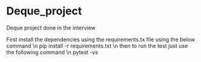 # Deque_project
Deque project done in the interview

First install the dependencies using the requirements.tx file using the below command
\n pip install -r requirements.txt
\n then to run the test just use the following command
\n pytest -vs

